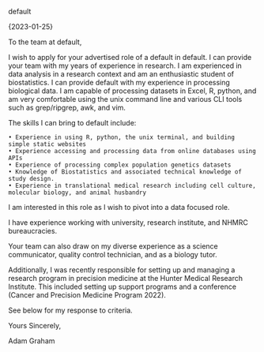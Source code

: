 default

{2023-01-25}

To the team at default,

I wish to apply for your advertised role of a default in default. I can provide your team with my years of experience in research. I am experienced in data analysis in a research context and am an enthusiastic student of biostatistics. I can provide default with my experience in processing biological data. I am capable of processing datasets in Excel, R, python, and am very comfortable using the unix command line and various CLI tools such as grep/ripgrep, awk, and vim.

The skills I can bring to default include:

    • Experience in using R, python, the unix terminal, and building simple static websites
    • Experience accessing and processing data from online databases using APIs
    • Experience of processing complex population genetics datasets
    • Knowledge of Biostatistics and associated technical knowledge of study design. 
    • Experience in translational medical research including cell culture, molecular biology, and animal husbandry

I am interested in this role as I wish to pivot into a data focused role.

I have experience working with university, research institute, and NHMRC bureaucracies. 

Your team can also draw on my diverse experience as a science communicator, quality control technician, and as a biology tutor.

Additionally, I was recently responsible for setting up and managing a research program in precision medicine at the Hunter Medical Research Institute. This included setting up support programs and a conference (Cancer and Precision Medicine Program 2022).

See below for my response to criteria.

Yours Sincerely,

Adam Graham